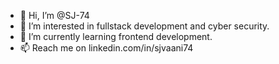 - 👋 Hi, I’m @SJ-74
- 👀 I’m interested in fullstack development and cyber security.
- 🌱 I’m currently learning frontend development.
- 📫 Reach me on linkedin.com/in/sjvaani74

<!---
SJ-74/SJ-74 is a ✨ special ✨ repository because its `README.md` (this file) appears on your GitHub profile.
You can click the Preview link to take a look at your changes.
--->

